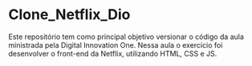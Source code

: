 # Clone_Netflix_Dio
Este repositório tem como principal objetivo versionar o código da aula ministrada pela Digital Innovation One. Nessa aula o exercício foi desenvolver o front-end da Netflix, utilizando HTML, CSS e JS. 
